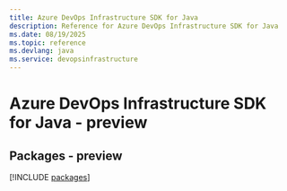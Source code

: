 ```yaml
---
title: Azure DevOps Infrastructure SDK for Java
description: Reference for Azure DevOps Infrastructure SDK for Java
ms.date: 08/19/2025
ms.topic: reference
ms.devlang: java
ms.service: devopsinfrastructure
---
```

# Azure DevOps Infrastructure SDK for Java - preview
## Packages - preview
[!INCLUDE [packages](devops-infrastructure-index.md)]